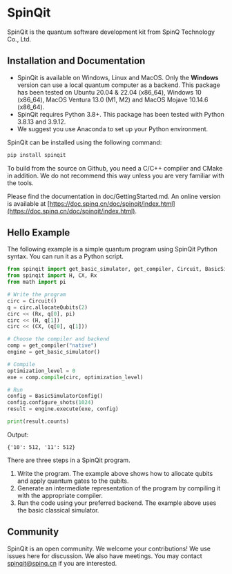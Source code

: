 # SpinQit

SpinQit is the quantum software development kit from SpinQ Technology Co., Ltd.

## Installation and Documentation

- SpinQit is available on Windows, Linux and MacOS. Only the **Windows** version can use a local quantum computer as a backend. This package has been tested on Ubuntu 20.04 & 22.04 (x86_64), Windows 10 (x86_64), MacOS Ventura 13.0 (M1, M2) and MacOS Mojave 10.14.6 (x86_64).
- SpinQit requires Python 3.8+.  This package has been tested with Python 3.8.13 and 3.9.12.
- We suggest you use Anaconda to set up your Python environment.

SpinQit can be installed using the following command:
```python
pip install spinqit
```

To build from the source on Github, you need a C/C++ compiler and CMake in addition. We do not recommend this way unless you are very familiar with the tools.

Please find the documentation in doc/GettingStarted.md. An online version is available at [https://doc.spinq.cn/doc/spinqit/index.html](https://doc.spinq.cn/doc/spinqit/index.html).

## Hello Example

The following example is a simple quantum program using SpinQit Python syntax. You can run it as a Python script.
```python
from spinqit import get_basic_simulator, get_compiler, Circuit, BasicSimulatorConfig
from spinqit import H, CX, Rx
from math import pi

# Write the program
circ = Circuit()
q = circ.allocateQubits(2)
circ << (Rx, q[0], pi)
circ << (H, q[1])
circ << (CX, (q[0], q[1]))

# Choose the compiler and backend
comp = get_compiler("native")
engine = get_basic_simulator()

# Compile
optimization_level = 0
exe = comp.compile(circ, optimization_level)

# Run
config = BasicSimulatorConfig()
config.configure_shots(1024)
result = engine.execute(exe, config)

print(result.counts)
```

Output:
```
{'10': 512, '11': 512}
```

There are three steps in a SpinQit program. 

1. Write the program. The example above shows how to allocate qubits and apply quantum gates to the qubits.
2. Generate an intermediate representation of the program by compiling it with the appropriate compiler. 
3. Run the code using your preferred backend. The example above uses the basic classical simulator.

## Community
SpinQit is an open community. We welcome your contributions! We use issues here for discussion. We also have meetings. You may contact spinqit@spinq.cn if you are interested.
